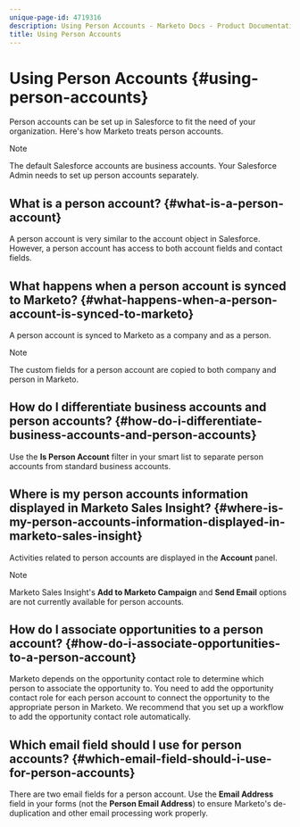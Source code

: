 ```yaml
---
unique-page-id: 4719316
description: Using Person Accounts - Marketo Docs - Product Documentation
title: Using Person Accounts
---
```


# Using Person Accounts {#using-person-accounts}

Person accounts can be set up in Salesforce to fit the need of your organization. Here's how Marketo treats person accounts.

>[!NOTE]
>
>The default Salesforce accounts are business accounts. Your Salesforce Admin needs to set up person accounts separately.

## What is a person account? {#what-is-a-person-account}

A person account is very similar to the account object in Salesforce. However, a person account has access to both account fields and contact fields.

## What happens when a person account is synced to Marketo? {#what-happens-when-a-person-account-is-synced-to-marketo}

A person account is synced to Marketo as a company and as a person.

>[!NOTE]
>
>The custom fields for a person account are copied to both company and person in Marketo.

## How do I differentiate business accounts and person accounts? {#how-do-i-differentiate-business-accounts-and-person-accounts}

Use the **Is Person Account** filter in your smart list to separate person accounts from standard business accounts.

## Where is my person accounts information displayed in Marketo Sales Insight? {#where-is-my-person-accounts-information-displayed-in-marketo-sales-insight}

Activities related to person accounts are displayed in the **Account** panel.

>[!NOTE]
>
>Marketo Sales Insight's **Add to Marketo Campaign** and **Send Email** options are not currently available for person accounts.

## How do I associate opportunities to a person account? {#how-do-i-associate-opportunities-to-a-person-account}

Marketo depends on the opportunity contact role to determine which person to associate the opportunity to. You need to add the opportunity contact role for each person account to connect the opportunity to the appropriate person in Marketo. We recommend that you set up a workflow to add the opportunity contact role automatically.

## Which email field should I use for person accounts? {#which-email-field-should-i-use-for-person-accounts}

There are two email fields for a person account. Use the **Email Address** field in your forms (not the **Person Email Address**) to ensure Marketo's de-duplication and other email processing work properly.
